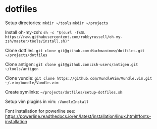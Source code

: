 # dotfiles

Setup directories:
`mkdir ~/tools`
`mkdir ~/projects`

Install oh-my-zsh:
`sh -c "$(curl -fsSL https://raw.githubusercontent.com/robbyrussell/oh-my-zsh/master/tools/install.sh)"`

Clone dotfiles:
`git clone git@github.com:Hachmaninow/dotfiles.git ~/projects/dotfiles`

Clone antigen:
`git clone git@github.com:zsh-users/antigen.git ~/tools/antigen`

Clone vundle:
`git clone https://github.com/VundleVim/Vundle.vim.git ~/.vim/bundle/Vundle.vim`

Create symlinks:
`~/projects/dotfiles/setup-dotfiles.sh`

Setup vim plugins in vim:
`:VundleInstall`

Font installation for powerline see:
https://powerline.readthedocs.io/en/latest/installation/linux.html#fonts-installation

